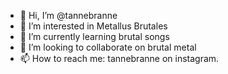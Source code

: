 - 👋 Hi, I’m @tannebranne
- 👀 I’m interested in Metallus Brutales
- 🌱 I’m currently learning brutal songs
- 💞️ I’m looking to collaborate on brutal metal
- 📫 How to reach me: tannebranne on instagram.

<!---
tannebranne/tannebranne is a ✨ special ✨ repository because its `README.md` (this file) appears on your GitHub profile.
You can click the Preview link to take a look at your changes.
--->
